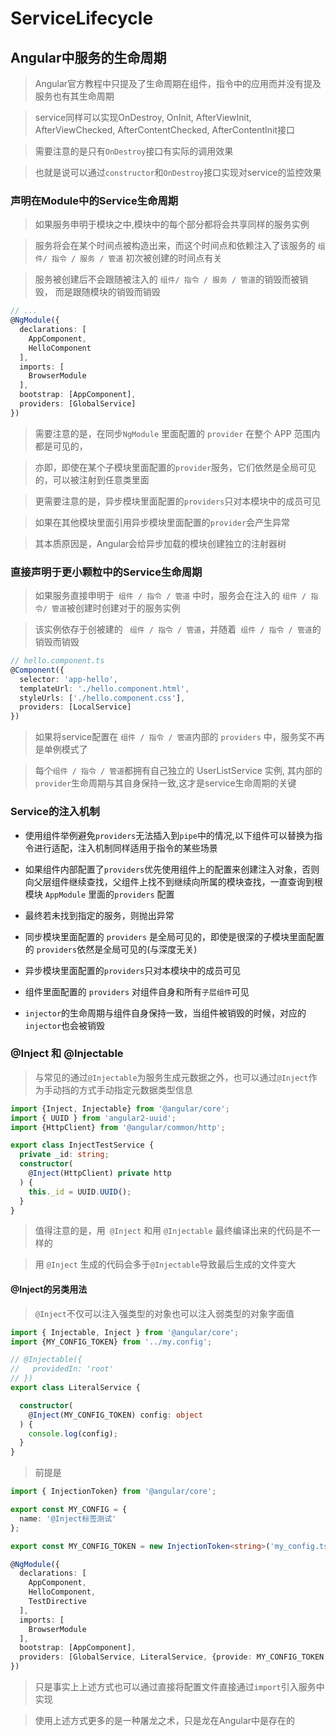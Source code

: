 # ServiceLifecycle

## Angular中服务的生命周期

> Angular官方教程中只提及了生命周期在组件，指令中的应用而并没有提及服务也有其生命周期

> service同样可以实现OnDestroy, OnInit, AfterViewInit, AfterViewChecked, AfterContentChecked, AfterContentInit接口

> 需要注意的是只有`OnDestroy`接口有实际的调用效果

> 也就是说可以通过`constructor`和`OnDestroy`接口实现对service的监控效果


### 声明在Module中的Service生命周期

> 如果服务申明于模块之中,模块中的每个部分都将会共享同样的服务实例

> 服务将会在某个时间点被构造出来，而这个时间点和依赖注入了该服务的 `组件/ 指令 / 服务 / 管道` 初次被创建的时间点有关
  
> 服务被创建后不会跟随被注入的 `组件/ 指令 / 服务 / 管道`的销毁而被销毁， 而是跟随模块的销毁而销毁

```typescript
// ...
@NgModule({
  declarations: [
    AppComponent,
    HelloComponent
  ],
  imports: [
    BrowserModule
  ],
  bootstrap: [AppComponent],
  providers: [GlobalService]
})
```

> 需要注意的是，在同步`NgModule` 里面配置的 `provider` 在整个 APP 范围内都是可见的，

> 亦即，即使在某个子模块里面配置的`provider`服务，它们依然是全局可见的，可以被注射到任意类里面

> 更需要注意的是，异步模块里面配置的`providers`只对本模块中的成员可见

> 如果在其他模块里面引用异步模块里面配置的`provider`会产生异常

> 其本质原因是，Angular会给异步加载的模块创建独立的注射器树
           


### 直接声明于更小颗粒中的Service生命周期

> 如果服务直接申明于` 组件 / 指令 / 管道` 中时，服务会在注入的 `组件 / 指令/ 管道`被创建时创建对于的服务实例

> 该实例依存于创被建的 ` 组件 / 指令 / 管道`，并随着` 组件 / 指令 / 管道`的销毁而销毁

```typescript
// hello.component.ts
@Component({
  selector: 'app-hello',
  templateUrl: './hello.component.html',
  styleUrls: ['./hello.component.css'],
  providers: [LocalService]
})
```

> 如果将service配置在 `组件 / 指令 / 管道`内部的 `providers` 中，服务奖不再是单例模式了

> 每个`组件 / 指令 / 管道`都拥有自己独立的 UserListService 实例, 其内部的`provider`生命周期与其自身保持一致,这才是service生命周期的关键
                                                

### Service的注入机制

- 使用组件举例避免`providers`无法插入到`pipe`中的情况,以下组件可以替换为指令进行适配，注入机制同样适用于指令的某些场景

- 如果组件内部配置了`providers`优先使用组件上的配置来创建注入对象，否则向父层组件继续查找，父组件上找不到继续向所属的模块查找，一直查询到根模块 `AppModule` 里面的`providers` 配置

- 最终若未找到指定的服务，则抛出异常

- 同步模块里面配置的 `providers` 是全局可见的，即使是很深的子模块里面配置的 `providers`依然是全局可见的(与深度无关)

- 异步模块里面配置的`providers`只对本模块中的成员可见

- 组件里面配置的 `providers` 对组件自身和所有`子层组件`可见

- `injector`的生命周期与组件自身保持一致，当组件被销毁的时候，对应的`injector`也会被销毁

### @Inject 和 @Injectable

> 与常见的通过`@Injectable`为服务生成元数据之外，也可以通过`@Inject`作为手动挡的方式手动指定元数据类型信息

```typescript
import {Inject, Injectable} from '@angular/core';
import { UUID } from 'angular2-uuid';
import {HttpClient} from '@angular/common/http';

export class InjectTestService {
  private _id: string;
  constructor(
    @Inject(HttpClient) private http
  ) {
    this._id = UUID.UUID();
  }
}
```

> 值得注意的是，用` @Inject` 和用 `@Injectable` 最终编译出来的代码是不一样的

> 用 `@Inject` 生成的代码会多于`@Injectable`导致最后生成的文件变大

#### @Inject的另类用法

> `@Inject`不仅可以注入强类型的对象也可以注入弱类型的对象字面值

```typescript
import { Injectable, Inject } from '@angular/core';
import {MY_CONFIG_TOKEN} from '../my.config';

// @Injectable({
//   providedIn: 'root'
// })
export class LiteralService {

  constructor(
    @Inject(MY_CONFIG_TOKEN) config: object
  ) {
    console.log(config);
  }
}
```

> 前提是

```typescript
import { InjectionToken} from '@angular/core';

export const MY_CONFIG = {
  name: '@Inject标签测试'
};

export const MY_CONFIG_TOKEN = new InjectionToken<string>('my_config.ts');
```

```typescript
@NgModule({
  declarations: [
    AppComponent,
    HelloComponent,
    TestDirective
  ],
  imports: [
    BrowserModule
  ],
  bootstrap: [AppComponent],
  providers: [GlobalService, LiteralService, {provide: MY_CONFIG_TOKEN, useValue: MY_CONFIG}]
})
```

> 只是事实上上述方式也可以通过直接将配置文件直接通过`import`引入服务中实现

> 使用上述方式更多的是一种屠龙之术，只是龙在Angular中是存在的
